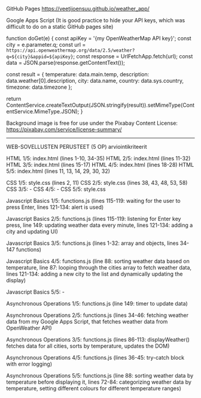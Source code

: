 GitHub Pages
https://veetijoensuu.github.io/weather_app/


Google Apps Script (It is good practice to hide your API keys, which was difficult to do on a static GitHub pages site)

function doGet(e) {
  const apiKey = '{my OpenWeatherMap API key}';
  const city = e.parameter.q;
  const url = `https://api.openweathermap.org/data/2.5/weather?q=${city}&appid=${apiKey}`;
  const response = UrlFetchApp.fetch(url);
  const data = JSON.parse(response.getContentText());

  const result = {
    temperature: data.main.temp,
    description: data.weather[0].description,
    city: data.name,
    country: data.sys.country,
    timezone: data.timezone
  };

  return ContentService.createTextOutput(JSON.stringify(result)).setMimeType(ContentService.MimeType.JSON);
}

Background image is free for use under the Pixabay Content License:
https://pixabay.com/service/license-summary/

__________________________________________________________________________
WEB-SOVELLUSTEN PERUSTEET (5 OP) arviointikriteerit

HTML 1/5:  index.html (lines 1-10, 34-35)
HTML 2/5:  index.html (lines 11-32)
HTML 3/5:  index.html (lines 15-17)
HTML 4/5:  index.html (lines 18-28)
HTML 5/5:  index.html (lines 11, 13, 14, 29, 30, 32)


CSS 1/5:  style.css (lines 2, 11)
CSS 2/5:  style.css (lines 38, 43, 48, 53, 58)
CSS 3/5:  -
CSS 4/5:  -
CSS 5/5:  style.css


Javascript Basics 1/5:
functions.js (lines 115-119: waiting for the user to press Enter,
lines 121-134: alert is used)

Javascript Basics 2/5:
functions.js (lines 115-119: listening for Enter key press,
line 149: updating weather data every minute,
lines 121-134: adding a city and updating UI)

Javascript Basics 3/5:
functions.js (lines 1-32: array and objects, lines 34-147 functions)

Javascript Basics 4/5:
functions.js (line 88: sorting weather data based on temperature,
line 87: looping through the cities array to fetch weather data,
lines 121-134: adding a new city to the list and dynamically updating the display)

Javascript Basics 5/5: -


Asynchronous Operations 1/5:
functions.js (line 149: timer to update data)

Asynchronous Operations 2/5:
functions.js (lines 34-46: fetching weather data from my Google Apps Script, that fetches weather data from OpenWeather API)

Asynchronous Operations 3/5:
functions.js (lines 86-113: displayWeather() fetches data for all cities, sorts by temperature, updates the DOM)

Asynchronous Operations 4/5:
functions.js (lines 36-45: try-catch block with error logging)

Asynchronous Operations 5/5:
functions.js (line 88: sorting weather data by temperature before displaying it,
lines 72-84: categorizing weather data by temperature, setting different colours for different temperature ranges)